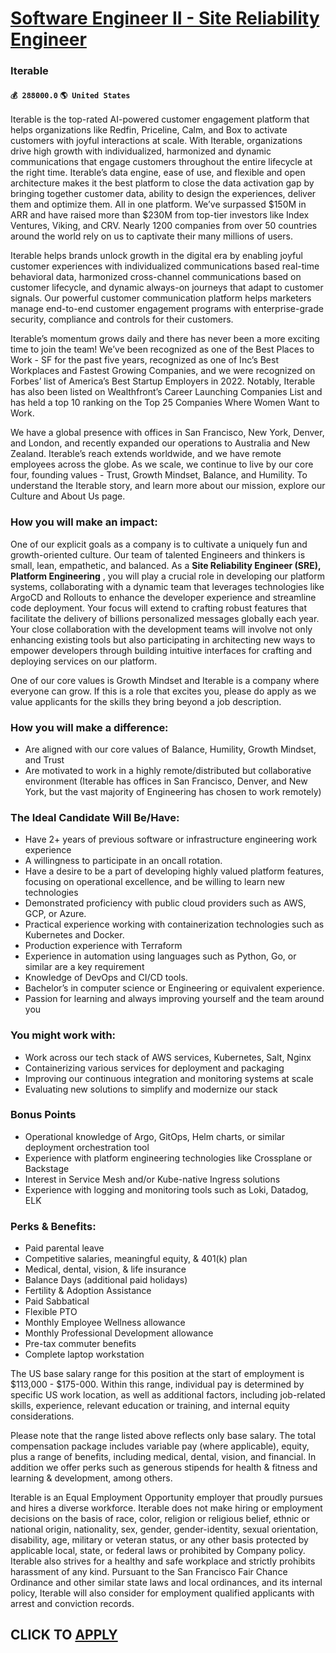 # [Software Engineer II - Site Reliability Engineer](https://www.remotewlb.com/apply/software-engineer-ii-site-reliability-engineer)  
### Iterable  
#### `💰 288000.0` `🌎 United States`  

Iterable is the top-rated AI-powered customer engagement platform that helps organizations like Redfin, Priceline, Calm, and Box to activate customers with joyful interactions at scale. With Iterable, organizations drive high growth with individualized, harmonized and dynamic communications that engage customers throughout the entire lifecycle at the right time. Iterable’s data engine, ease of use, and flexible and open architecture makes it the best platform to close the data activation gap by bringing together customer data, ability to design the experiences, deliver them and optimize them. All in one platform. We’ve surpassed $150M in ARR and have raised more than $230M from top-tier investors like Index Ventures, Viking, and CRV. Nearly 1200 companies from over 50 countries around the world rely on us to captivate their many millions of users.

Iterable helps brands unlock growth in the digital era by enabling joyful customer experiences with individualized communications based real-time behavioral data, harmonized cross-channel communications based on customer lifecycle, and dynamic always-on journeys that adapt to customer signals. Our powerful customer communication platform helps marketers manage end-to-end customer engagement programs with enterprise-grade security, compliance and controls for their customers.

Iterable’s momentum grows daily and there has never been a more exciting time to join the team! We’ve been recognized as one of the Best Places to Work - SF for the past five years, recognized as one of Inc’s Best Workplaces and Fastest Growing Companies, and we were recognized on Forbes’ list of America’s Best Startup Employers in 2022. Notably, Iterable has also been listed on Wealthfront’s Career Launching Companies List and has held a top 10 ranking on the Top 25 Companies Where Women Want to Work.

We have a global presence with offices in San Francisco, New York, Denver, and London, and recently expanded our operations to Australia and New Zealand. Iterable’s reach extends worldwide, and we have remote employees across the globe. As we scale, we continue to live by our core four, founding values - Trust, Growth Mindset, Balance, and Humility. To understand the Iterable story, and learn more about our mission, explore our Culture and About Us page.

### How you will make an impact:

One of our explicit goals as a company is to cultivate a uniquely fun and growth-oriented culture. Our team of talented Engineers and thinkers is small, lean, empathetic, and balanced. As a **Site Reliability Engineer (SRE), Platform Engineering** , you will play a crucial role in developing our platform systems, collaborating with a dynamic team that leverages technologies like ArgoCD and Rollouts to enhance the developer experience and streamline code deployment. Your focus will extend to crafting robust features that facilitate the delivery of billions personalized messages globally each year. Your close collaboration with the development teams will involve not only enhancing existing tools but also participating in architecting new ways to empower developers through building intuitive interfaces for crafting and deploying services on our platform.

One of our core values is Growth Mindset and Iterable is a company where everyone can grow. If this is a role that excites you, please do apply as we value applicants for the skills they bring beyond a job description.

### How you will make a difference:

  * Are aligned with our core values of Balance, Humility, Growth Mindset, and Trust
  * Are motivated to work in a highly remote/distributed but collaborative environment (Iterable has offices in San Francisco, Denver, and New York, but the vast majority of Engineering has chosen to work remotely)

### The Ideal Candidate Will Be/Have:

  * Have 2+ years of previous software or infrastructure engineering work experience
  * A willingness to participate in an oncall rotation.
  * Have a desire to be a part of developing highly valued platform features, focusing on operational excellence, and be willing to learn new technologies
  * Demonstrated proficiency with public cloud providers such as AWS, GCP, or Azure.
  * Practical experience working with containerization technologies such as Kubernetes and Docker.
  * Production experience with Terraform
  * Experience in automation using languages such as Python, Go, or similar are a key requirement
  * Knowledge of DevOps and CI/CD tools.
  * Bachelor’s in computer science or Engineering or equivalent experience.
  * Passion for learning and always improving yourself and the team around you

### You might work with:

  * Work across our tech stack of AWS services, Kubernetes, Salt, Nginx
  * Containerizing various services for deployment and packaging
  * Improving our continuous integration and monitoring systems at scale
  * Evaluating new solutions to simplify and modernize our stack

### Bonus Points

  * Operational knowledge of Argo, GitOps, Helm charts, or similar deployment orchestration tool
  * Experience with platform engineering technologies like Crossplane or Backstage
  * Interest in Service Mesh and/or Kube-native Ingress solutions
  * Experience with logging and monitoring tools such as Loki, Datadog, ELK

### Perks & Benefits:

  * Paid parental leave
  * Competitive salaries, meaningful equity, & 401(k) plan
  * Medical, dental, vision, & life insurance
  * Balance Days (additional paid holidays)
  * Fertility & Adoption Assistance
  * Paid Sabbatical
  * Flexible PTO
  * Monthly Employee Wellness allowance
  * Monthly Professional Development allowance
  * Pre-tax commuter benefits
  * Complete laptop workstation

The US base salary range for this position at the start of employment is $113,000 - $175-000. Within this range, individual pay is determined by specific US work location, as well as additional factors, including job-related skills, experience, relevant education or training, and internal equity considerations.

Please note that the range listed above reflects only base salary. The total compensation package includes variable pay (where applicable), equity, plus a range of benefits, including medical, dental, vision, and financial. In addition we offer perks such as generous stipends for health & fitness and learning & development, among others.

Iterable is an Equal Employment Opportunity employer that proudly pursues and hires a diverse workforce. Iterable does not make hiring or employment decisions on the basis of race, color, religion or religious belief, ethnic or national origin, nationality, sex, gender, gender-identity, sexual orientation, disability, age, military or veteran status, or any other basis protected by applicable local, state, or federal laws or prohibited by Company policy. Iterable also strives for a healthy and safe workplace and strictly prohibits harassment of any kind. Pursuant to the San Francisco Fair Chance Ordinance and other similar state laws and local ordinances, and its internal policy, Iterable will also consider for employment qualified applicants with arrest and conviction records.

  
## CLICK TO [APPLY](https://www.remotewlb.com/apply/software-engineer-ii-site-reliability-engineer)


